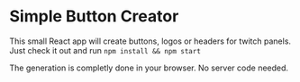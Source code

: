 # Simple Button Creator

This small React app will create buttons, logos or headers for twitch panels.
Just check it out and run `npm install && npm start`

The generation is completly done in your browser. No server code needed.
